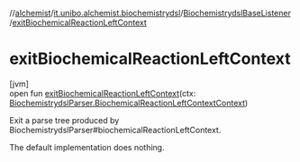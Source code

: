 //[alchemist](../../../index.md)/[it.unibo.alchemist.biochemistrydsl](../index.md)/[BiochemistrydslBaseListener](index.md)/[exitBiochemicalReactionLeftContext](exit-biochemical-reaction-left-context.md)

# exitBiochemicalReactionLeftContext

[jvm]\
open fun [exitBiochemicalReactionLeftContext](exit-biochemical-reaction-left-context.md)(ctx: [BiochemistrydslParser.BiochemicalReactionLeftContextContext](../-biochemistrydsl-parser/-biochemical-reaction-left-context-context/index.md))

Exit a parse tree produced by BiochemistrydslParser#biochemicalReactionLeftContext. 

The default implementation does nothing.
